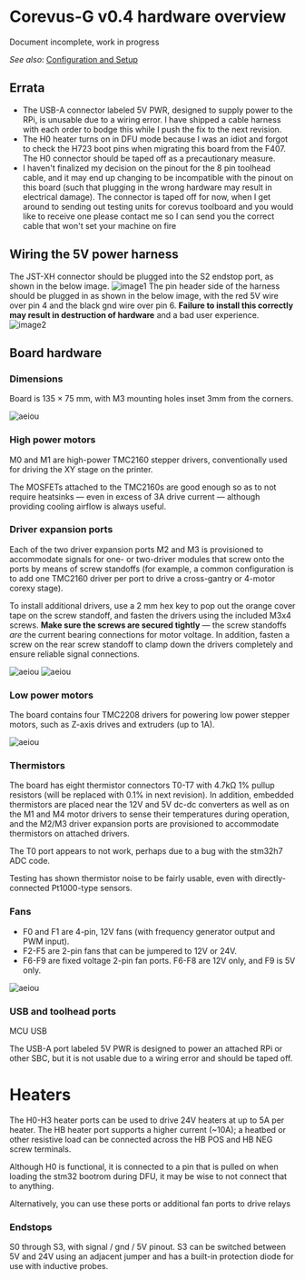 # Corevus-G v0.4 hardware overview

Document incomplete, work in progress

*See also*: [Configuration and Setup](./CvG-v0.4-config-setup.md)

## Errata
- The USB-A connector labeled 5V PWR, designed to supply power to the RPi, is unusable due to a wiring error. I have shipped a cable harness with each order to bodge this while I push the fix to the next revision.
- The H0 heater turns on in DFU mode because I was an idiot and forgot to check the H723 boot pins when migrating this board from the F407. The H0 connector should be taped off as a precautionary measure.
- I haven't finalized my decision on the pinout for the 8 pin toolhead cable, and it may end up changing to be incompatible with the pinout on this board (such that plugging in the wrong hardware may result in electrical damage). The connector is taped off for now, when I get around to sending out testing units for corevus toolboard and you would like to receive one please contact me so I can send you the correct cable that won't set your machine on fire

## Wiring the 5V power harness

The JST-XH connector should be plugged into the S2 endstop port, as shown in the below image. 
![image1](/assets/images/bodge-harness-1.jpg) 
The pin header side of the harness should be plugged in as shown in the below image, with the red 5V wire over pin 4 and the black gnd wire over pin 6. **Failure to install this correctly may result in destruction of hardware** and a bad user experience. 
![image2](/assets/images/bodge-harness-2.jpg)

## Board hardware

### Dimensions 

Board is 135 × 75 mm, with M3 mounting holes inset 3mm from the corners.

![aeiou](/assets/images/CvG-v0.4-dimensions.png)

### High power motors

M0 and M1 are high-power TMC2160 stepper drivers, conventionally used for driving the XY stage on the printer. 

The MOSFETs attached to the TMC2160s are good enough so as to not require heatsinks — even in excess of 3A drive current — although providing cooling airflow is always useful.

### Driver expansion ports

Each of the two driver expansion ports M2 and M3 is provisioned to accommodate signals for one- or two-driver modules that screw onto the ports by means of screw standoffs (for example, a common configuration is to add one TMC2160 driver per port to drive a cross-gantry or 4-motor corexy stage).

To install additional drivers, use a 2 mm hex key to pop out the orange cover tape on the screw standoff, and fasten the drivers using the included M3x4 screws. **Make sure the screws are secured tightly** — the screw standoffs *are* the current bearing connections for motor voltage. In addition, fasten a screw on the rear screw standoff to clamp down the drivers completely and ensure reliable signal connections.

![aeiou](/assets/images/CvG-v0.4-drivers-uninstalled.jpg)
![aeiou](/assets/images/CvG-v0.4-drivers-installed.jpg)

### Low power motors

The board contains four TMC2208 drivers for powering low power stepper motors, such as Z-axis drives and extruders (up to 1A).

![aeiou](/assets/images/CvG-v0.4-tmc2208.jpg)

### Thermistors 
The board has eight thermistor connectors T0-T7 with 4.7kΩ 1% pullup resistors (will be replaced with 0.1% in next revision). In addition, embedded thermistors are placed near the 12V and 5V dc-dc converters as well as on the M1 and M4 motor drivers to sense their temperatures during operation, and the M2/M3 driver expansion ports are provisioned to accommodate thermistors on attached drivers.

The T0 port appears to not work, perhaps due to a bug with the stm32h7 ADC code.

Testing has shown thermistor noise to be fairly usable, even with directly-connected Pt1000-type sensors.

### Fans 

- F0 and F1 are 4-pin, 12V fans (with frequency generator output and PWM input). 
- F2-F5 are 2-pin fans that can be jumpered to 12V or 24V. 
- F6-F9 are fixed voltage 2-pin fan ports. F6-F8 are 12V only, and F9 is 5V only.

![aeiou](/assets/images/CvG-v0.4-fans.jpg)

### USB and toolhead ports 

MCU USB 

The USB-A port labeled 5V PWR is designed to power an attached RPi or other SBC, but it is not usable due to a wiring error and should be taped off. 





# Heaters

The H0-H3 heater ports can be used to drive 24V heaters at up to 5A per heater. The HB heater port supports a higher current (~10A); a heatbed or other resistive load can be connected across the HB POS and HB NEG screw terminals.

Although H0 is functional, it is connected to a pin that is pulled on when loading the stm32 bootrom during DFU, it may be wise to not connect that to anything.

Alternatively, you can use these ports or additional fan ports to drive relays 

### Endstops 
S0 through S3, with signal / gnd / 5V pinout. S3 can be switched between 5V and 24V using an adjacent jumper and has a built-in protection diode for use with inductive probes.

